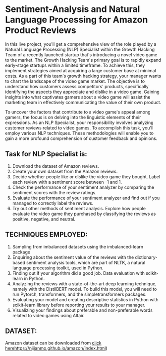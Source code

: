 # Sentiment-Analysis and Natural Language Processing for Amazon Product Reviews

In this live project, you'll get a comprehensive view of the role played by a 
Natural Language Processing (NLP) Specialist within the Growth Hacking Team of a recently 
launched startup that's introducing a novel video game to the market. The Growth Hacking 
Team's primary goal is to rapidly expand early-stage startups within a limited timeframe. 
To achieve this, they implement strategies aimed at acquiring a large customer base at 
minimal costs. As a part of this team's growth hacking strategy, your manager wants to 
chart the landscape of the video game market. The objective is to understand how customers
assess competitors' products, specifically identifying the aspects they appreciate and 
dislike in a video game. Gaining insights into what captivates gamers about a video game 
will assist the marketing team in effectively communicating the value of their own 
product.

To uncover the factors that contribute to a video game's appeal among gamers, the focus 
is on delving into the linguistic elements of their expressions. As an NLP Specialist, 
your responsibility involves analyzing customer reviews related to video games. 
To accomplish this task, you'll employ various NLP techniques. These methodologies will 
enable you to gain a more profound comprehension of customer feedback and opinions.

## Task for NLP Specialist is:
1. Download the dataset of Amazon reviews.
2. Create your own dataset from the Amazon reviews.
3. Decide whether people like or dislike the video game they bought. Label each review
   with a sentiment score between -1 and 1.
4. Check the performance of your sentiment analyzer by comparing the sentiment scores
   with the review ratings.
5. Evaluate the performance of your sentiment analyzer and find out if you managed
   to correctly label the reviews.
6. Try out other methods of sentiment analysis. Explore how people evaluate the
   video game they purchased by classifying the reviews as positive, negative,
   and neutral.

## TECHNIQUES EMPLOYED:
1. Sampling from imbalanced datasets using the imbalanced-learn package
2. Enquiring about the sentiment value of the reviews with the dictionary-based
   sentiment analysis tools, which are part of NLTK, a natural language processing
   toolkit, used in Python.
3. Finding out if your algorithm did a good job. Data evaluation with scikit-learn in Python.
4. Analyzing the reviews with a state-of-the-art deep learning technique, namely with
   the DistilBERT model. To build this model, you will need to run Pytorch, transformers,
   and the simpletransformers packages.
5. Evaluating your model and creating descriptive statistics in Python with scikit-learn
   library before reporting your results to your manager.
6. Visualizing your findings about preferable and non-preferable words related
   to video games using Altair.

## DATASET:
Amazon dataset can be downloaded from [click here](https://nijianmo.github.io/amazon/index.html)https://nijianmo.github.io/amazon/index.html)
   
